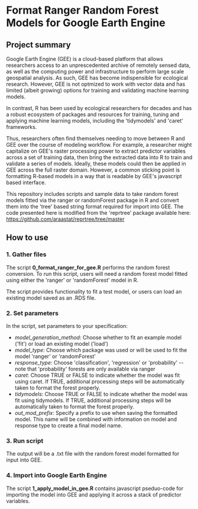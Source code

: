 # Format Ranger Random Forest Models for Google Earth Engine

## Project summary

Google Earth Engine (GEE) is a cloud-based platform that allows researchers access to an unprescedented archive of remotely sensed data, as well as the computing power and infrastructure to perform large scale geospatial analysis. As such, GEE has become indispensible for ecological research. However, GEE is not optmized to work with vector data and has limited (albeit growing) options for training and validating machine learning models.

In contrast, R has been used by ecological researchers for decades and has a robust ecosystem of packages and resources for training, tuning and applying machine learning models, including the 'tidymodels' and 'caret' frameworks.

Thus, researchers often find themselves needing to move between R and GEE over the course of modeling workflow. For example, a researcher might capitalize on GEE's raster processing power to extract predictor variables across a set of training data, then bring the extracted data into R to train and validate a series of models. Ideally, these models could then be applied in GEE across the full raster domain. However, a common sticking point is formatting R-based models in a way that is readable by GEE's javascript based interface. 

This repository includes scripts and sample data to take random forest models fitted via the ranger or randomForest package in R and convert them into the 'tree' based string format required for import into GEE. The code presented here is modified from the 'reprtree' package available here: https://github.com/araastat/reprtree/tree/master

## How to use

### 1. Gather files

The script **0_format_ranger_for_gee.R** performs the random forest conversion. To run this script, users will need a random forest model fitted using either the 'ranger' or 'randomForest' model in R.

The script provides functionality to fit a test model, or users can load an existing model saved as an .RDS file.

### 2. Set parameters

In the script, set parameters to your specification:

- *model_generation_method*: Choose whether to fit an example model ('fit') or load an existing model ('load')
- *model_type*: Choose which package was used or will be used to fit the model 'ranger' or 'randomForest'
- *response_type*: Choose 'classification', 'regression' or 'probability' -- note that 'probability' forests are only available via ranger
- *caret*: Choose TRUE or FALSE to indicate whether the model was fit using caret. If TRUE, additional processing steps will be automatically taken to format the forest properly.
- *tidymodels*: Choose TRUE or FALSE to indicate whether the model was fit using tidymodels. If TRUE, additional processing steps will be automatically taken to format the forest properly.
- *out_mod_prefix*: Specify a prefix to use when saving the formatted model. This name will be combined with information on model and response type to create a final model name.

### 3. Run script 

The output will be a .txt file with the random forest model formatted for input into GEE.

### 4. Import into Google Earth Engine

The script **1_apply_model_in_gee.R** contains javascript pseduo-code for importing the model into GEE and applying it across a stack of predictor variables.
